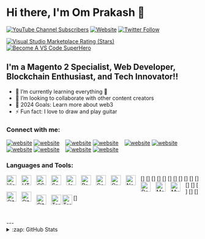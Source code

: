 # Hi there, I'm Om Prakash 👋

[![YouTube Channel Subscribers](https://img.shields.io/youtube/channel/subscribers/UCDCHcqyeQgJ-jVSd6VJkbCw?logo=youtube&logoColor=red&style=for-the-badge)][youtube]
[![Website](https://img.shields.io/website?label=omprakashpandit.me&style=for-the-badge&url=http%3A%2F%2Fomprakashpandit.me%2Fportfolio%2F)](http://omprakashpandit.me/portfolio/)
[![Twitter Follow](https://img.shields.io/twitter/follow/ompandit_29?color=1DA1F2&logo=twitter&style=for-the-badge)](https://x.com/ompandit_29)

[![Visual Studio Marketplace Rating (Stars)](https://img.shields.io/visual-studio-marketplace/stars/codestackr.codestackr-theme?label=codeSTACKr%20VS%20Code%20Theme&logo=visualstudiocode&logoColor=ff652f&style=for-the-badge)](https://marketplace.visualstudio.com/items?itemName=codestackr.codestackr-theme)
[![Become A VS Code SuperHero](https://img.shields.io/badge/-Become%20A%20VS%20Code%20SuperHero%20%E2%86%92-gray.svg?colorB=ff652f&style=for-the-badge)](https://vsCodeHero.com)

## I'm a Magento 2 Specialist, Web Developer, Blockchain Enthusiast, and Tech Innovator!!

- 🌱 I’m currently learning everything 🤣
- 👯 I’m looking to collaborate with other content creators
- 🥅 2024 Goals: Learn more about web3
- ⚡ Fun fact: I love to draw and play guitar

### Connect with me:

[![website](./img/globe-light.svg)](http://omprakashpandit.me/portfolio/#gh-light-mode-only)
[![website](./img/globe-dark.svg)](http://omprakashpandit.me/portfolio/#gh-dark-mode-only)
&nbsp;&nbsp;
[![website](./img/youtube-light.svg)](http://www.youtube.com/@omprakashpandit29#gh-light-mode-only)
[![website](./img/youtube-dark.svg)](http://www.youtube.com/@omprakashpandit29#gh-dark-mode-only)
&nbsp;&nbsp;
[![website](./img/twitter-light.svg)](https://x.com/ompandit_29#gh-light-mode-only)
[![website](./img/twitter-dark.svg)](https://x.com/ompandit_29#gh-dark-mode-only)
&nbsp;&nbsp;
[![website](./img/linkedin-light.svg)](https://www.linkedin.com/in/omprakashpandit29/#gh-light-mode-only)
[![website](./img/linkedin-dark.svg)](https://www.linkedin.com/in/omprakashpandit29/#gh-dark-mode-only)
&nbsp;&nbsp;
[![website](./img/instagram-light.svg)](https://www.instagram.com/om_prakash_pandit/#gh-light-mode-only)
[![website](./img/instagram-dark.svg)](https://www.instagram.com/om_prakash_pandit/#gh-dark-mode-only)

### Languages and Tools:

[<img align="left" alt="Visual Studio Code" width="26px" src="https://cdn.jsdelivr.net/gh/devicons/devicon/icons/vscode/vscode-original.svg" style="padding-right:10px;" />]
[<img align="left" alt="HTML5" width="26px" src="https://cdn.jsdelivr.net/gh/devicons/devicon/icons/html5/html5-original.svg" style="padding-right:10px;" />]
[<img align="left" alt="CSS3" width="26px" src="https://cdn.jsdelivr.net/gh/devicons/devicon/icons/css3/css3-original.svg" style="padding-right:10px;" />]
[<img align="left" alt="Sass" width="26px" src="https://cdn.jsdelivr.net/gh/devicons/devicon/icons/sass/sass-original.svg" style="padding-right:10px;" />]
[<img align="left" alt="JavaScript" width="26px" src="https://cdn.jsdelivr.net/gh/devicons/devicon/icons/javascript/javascript-original.svg" style="padding-right:10px;" />]
[<img align="left" alt="React" width="26px" src="https://cdn.jsdelivr.net/gh/devicons/devicon/icons/react/react-original.svg" style="padding-right:10px;" />]
[<img align="left" alt="Gatsby" width="26px" src="https://cdn.jsdelivr.net/gh/devicons/devicon/icons/gatsby/gatsby-original.svg" style="padding-right:10px;" />]
[<img align="left" alt="GraphQL" width="26px" src="https://cdn.jsdelivr.net/gh/devicons/devicon/icons/graphql/graphql-plain.svg" style="padding-right:10px;" />]
[<img align="left" alt="Node.js" width="26px" src="https://cdn.jsdelivr.net/gh/devicons/devicon/icons/nodejs/nodejs-original.svg" style="padding-right:10px;" />]
[<img align="left" alt="Deno" width="26px" src="./img/deno-light.svg" style="padding-right:10px;" />]
[<img align="left" alt="MongoDB" width="26px" src="https://cdn.jsdelivr.net/gh/devicons/devicon/icons/mongodb/mongodb-original.svg" style="padding-right:10px;" />]
[<img align="left" alt="MySQL" width="26px" src="https://cdn.jsdelivr.net/gh/devicons/devicon/icons/mysql/mysql-original.svg" style="padding-right:10px;" />]
[<img align="left" alt="Git" width="26px" src="https://cdn.jsdelivr.net/gh/devicons/devicon/icons/git/git-original.svg" style="padding-right:10px;" />]
[<img align="left" alt="GitHub" width="26px" src="https://user-images.githubusercontent.com/3369400/139447912-e0f43f33-6d9f-45f8-be46-2df5bbc91289.png" style="padding-right:10px;" />]
[<img align="left" alt="GitHub" width="26px" src="https://user-images.githubusercontent.com/3369400/139448065-39a229ba-4b06-434b-bc67-616e2ed80c8f.png" style="padding-right:10px;" />]
[<img align="left" alt="Terminal" width="26px" src="./img/terminal-light.svg" />]
[<img align="left" alt="Terminal" width="26px" src="./img/terminal-dark.svg" />]

<br />
<br />
---

<details>
  <summary>:zap: GitHub Stats</summary>

  <img align="left" alt="Om Prakash GitHub Stats" src="https://github-readme-stats.vercel.app/api?username=omprakashpandit29&show_icons=true&hide_border=false&title_color=ff652f&icon_color=FFE400&bg_color=09131B&text_color=ffffff&border_color=0c1a25" />

</details>

[website]: http://omprakashpandit.me/portfolio/
[twitter]: https://x.com/ompandit_29
[youtube]: http://www.youtube.com/@omprakashpandit29
[instagram]: https://www.instagram.com/om_prakash_pandit/
[linkedin]: https://www.linkedin.com/in/omprakashpandit29/